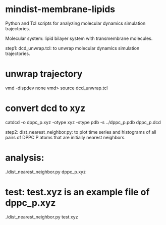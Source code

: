 # mindist-membrane-lipids


Python and Tcl scripts for analyzing molecular dynamics simulation trajectories.

Molecular system: lipid bilayer system with transmembrane molecules.


step1:
   dcd_unwrap.tcl: to unwrap molecular dynamics simulation trajectories.

   # unwrap trajectory
   vmd -dispdev none
   vmd> source dcd_unwrap.tcl

   # convert dcd to xyz
   catdcd -o dppc_p.xyz -otype xyz -stype pdb -s ../dppc_p.pdb  dppc_p.dcd


step2: 
   dist_nearest_neighbor.py: to plot time series and histograms of all pairs of DPPC P atoms that are initially nearest neighbors.

   # analysis:
   ./dist_nearest_neighbor.py dppc_p.xyz

   # test: test.xyz is an example file of dppc_p.xyz
   ./dist_nearest_neighbor.py test.xyz
